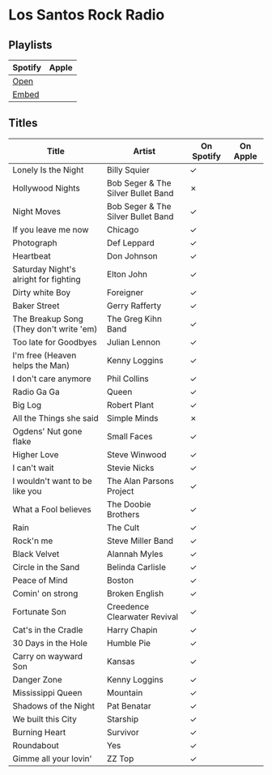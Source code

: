 # Los Santos Rock Radio

## Playlists

| Spotify | Apple |
| ------- | ----- |
| [Open](https://open.spotify.com/user/marauderxtreme/playlist/5StESTqPKTyHh3hxoRyIxx)
| [Embed](https://embed.spotify.com/?uri=spotify%3Auser%3Amarauderxtreme%3Aplaylist%3A5StESTqPKTyHh3hxoRyIxx)

## Titles

| Title                                   | Artist                             | On Spotify | On Apple |
| --------------------------------------- | ---------------------------------- | ---------- | -------- |
| Lonely Is the Night                     | Billy Squier                       | ✓
| Hollywood Nights                        | Bob Seger & The Silver Bullet Band | ✗
| Night Moves                             | Bob Seger & The Silver Bullet Band | ✓
| If you leave me now                     | Chicago                            | ✓
| Photograph                              | Def Leppard                        | ✓
| Heartbeat                               | Don Johnson                        | ✓
| Saturday Night's alright for fighting   | Elton John                         | ✓
| Dirty white Boy                         | Foreigner                          | ✓
| Baker Street                            | Gerry Rafferty                     | ✓
| The Breakup Song (They don't write 'em) | The Greg Kihn Band                 | ✓
| Too late for Goodbyes                   | Julian Lennon                      | ✓
| I'm free (Heaven helps the Man)         | Kenny Loggins                      | ✓
| I don't care anymore                    | Phil Collins                       | ✓
| Radio Ga Ga                             | Queen                              | ✓
| Big Log                                 | Robert Plant                       | ✓
| All the Things she said                 | Simple Minds                       | ✗
| Ogdens' Nut gone flake                  | Small Faces                        | ✓
| Higher Love                             | Steve Winwood                      | ✓
| I can't wait                            | Stevie Nicks                       | ✓
| I wouldn't want to be like you          | The Alan Parsons Project           | ✓
| What a Fool believes                    | The Doobie Brothers                | ✓
| Rain                                    | The Cult                           | ✓
| Rock'n me                               | Steve Miller Band                  | ✓
| Black Velvet                            | Alannah Myles                      | ✓
| Circle in the Sand                      | Belinda Carlisle                   | ✓
| Peace of Mind                           | Boston                             | ✓
| Comin' on strong                        | Broken English                     | ✓
| Fortunate Son                           | Creedence Clearwater Revival       | ✓
| Cat's in the Cradle                     | Harry Chapin                       | ✓
| 30 Days in the Hole                     | Humble Pie                         | ✓
| Carry on wayward Son                    | Kansas                             | ✓
| Danger Zone                             | Kenny Loggins                      | ✓
| Mississippi Queen                       | Mountain                           | ✓
| Shadows of the Night                    | Pat Benatar                        | ✓
| We built this City                      | Starship                           | ✓
| Burning Heart                           | Survivor                           | ✓
| Roundabout                              | Yes                                | ✓
| Gimme all your lovin'                   | ZZ Top                             | ✓
